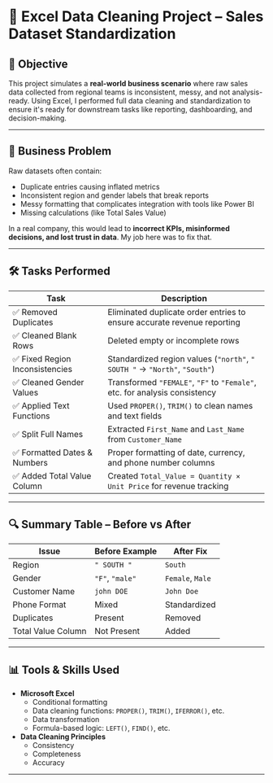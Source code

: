 # 🧼 Excel Data Cleaning Project – Sales Dataset Standardization

## 📌 Objective
This project simulates a **real-world business scenario** where raw sales data collected from regional teams is inconsistent, messy, and not analysis-ready. Using Excel, I performed full data cleaning and standardization to ensure it's ready for downstream tasks like reporting, dashboarding, and decision-making.

---

## 🧩 Business Problem
Raw datasets often contain:
- Duplicate entries causing inflated metrics
- Inconsistent region and gender labels that break reports
- Messy formatting that complicates integration with tools like Power BI
- Missing calculations (like Total Sales Value)

In a real company, this would lead to **incorrect KPIs, misinformed decisions, and lost trust in data**. My job here was to fix that.

---

## 🛠️ Tasks Performed

| Task                          | Description                                                                 |
|-------------------------------|-----------------------------------------------------------------------------|
| ✅ Removed Duplicates         | Eliminated duplicate order entries to ensure accurate revenue reporting    |
| ✅ Cleaned Blank Rows         | Deleted empty or incomplete rows                                            |
| ✅ Fixed Region Inconsistencies | Standardized region values (`"north"`, `" SOUTH "` → `"North"`, `"South"`) |
| ✅ Cleaned Gender Values      | Transformed `"FEMALE"`, `"F"` to `"Female"`, etc. for analysis consistency |
| ✅ Applied Text Functions     | Used `PROPER()`, `TRIM()` to clean names and text fields                    |
| ✅ Split Full Names           | Extracted `First_Name` and `Last_Name` from `Customer_Name`                |
| ✅ Formatted Dates & Numbers | Proper formatting of date, currency, and phone number columns              |
| ✅ Added Total Value Column   | Created `Total_Value = Quantity × Unit Price` for revenue tracking         |

---

## 🔍 Summary Table – Before vs After

| Issue              | Before Example     | After Fix        |
|-------------------|--------------------|------------------|
| Region             | `" SOUTH "`         | `South`          |
| Gender             | `"F"`, `"male"`     | `Female`, `Male` |
| Customer Name      | `john DOE`          | `John Doe`       |
| Phone Format       | Mixed               | Standardized     |
| Duplicates         | Present             | Removed          |
| Total Value Column | Not Present         | Added            |

---

## 📊 Tools & Skills Used

- **Microsoft Excel**
  - Conditional formatting
  - Data cleaning functions: `PROPER()`, `TRIM()`, `IFERROR()`, etc.
  - Data transformation
  - Formula-based logic: `LEFT()`, `FIND()`, etc.
- **Data Cleaning Principles**
  - Consistency
  - Completeness
  - Accuracy

---



